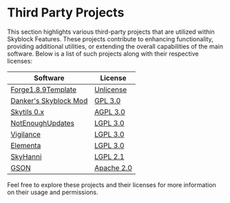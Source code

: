 # Third Party Projects
This section highlights various third-party projects that are utilized within Skyblock Features. These projects contribute to enhancing functionality, providing additional utilities, or extending the overall capabilities of the main software. Below is a list of such projects along with their respective licenses:

| Software                                                              | License                                                                              |
|-----------------------------------------------------------------------|--------------------------------------------------------------------------------------|
| [Forge1.8.9Template](https://github.com/nea89o/Forge1.8.9Template)    | [Unlicense](https://github.com/nea89o/Forge1.8.9Template/blob/master/LICENSE)        |
| [Danker's Skyblock Mod](https://github.com/bowser0000/SkyblockMod/)   | [GPL 3.0](https://github.com/bowser0000/SkyblockMod/blob/master/COPYING)             |
| [Skytils 0.x](https://github.com/Skytils/SkytilsMod/blob/0.x/LICENSE) | [AGPL 3.0](https://github.com/Skytils/SkytilsMod/blob/0.x/LICENSE)                   |
| [NotEnoughUpdates](https://github.com/Moulberry/NotEnoughUpdates/)    | [LGPL 3.0](https://github.com/NotEnoughUpdates/NotEnoughUpdates/blob/master/COPYING) |
| [Vigilance](https://github.com/EssentialGG/Vigilance)                 | [LGPL 3.0](https://github.com/EssentialGG/Vigilance/blob/master/LICENSE)             |
| [Elementa](https://github.com/EssentialGG/Elementa)                   | [LGPL 3.0](https://github.com/EssentialGG/Elementa/blob/master/LICENSE)              |
| [SkyHanni](https://github.com/hannibal002/SkyHanni)                   | [LGPL 2.1](https://github.com/hannibal002/SkyHanni/blob/master/LICENSE)              |
| [GSON](https://github.com/google/gson)                                | [Apache 2.0](https://www.apache.org/licenses/LICENSE-2.0.txt)                        |

Feel free to explore these projects and their licenses for more information on their usage and permissions.
